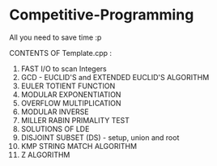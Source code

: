 # Competitive-Programming
All you need to save time :p 

CONTENTS OF Template.cpp :

   1. FAST I/O to scan Integers
   2. GCD - EUCLID'S and EXTENDED EUCLID'S ALGORITHM
   3. EULER TOTIENT FUNCTION
   4. MODULAR EXPONENTIATION 
   5. OVERFLOW MULTIPLICATION
   6. MODULAR INVERSE
   7. MILLER RABIN PRIMALITY TEST
   8. SOLUTIONS OF LDE
   9. DISJOINT SUBSET (DS) - setup, union and root
   10. KMP STRING MATCH ALGORITHM
   11. Z ALGORITHM
